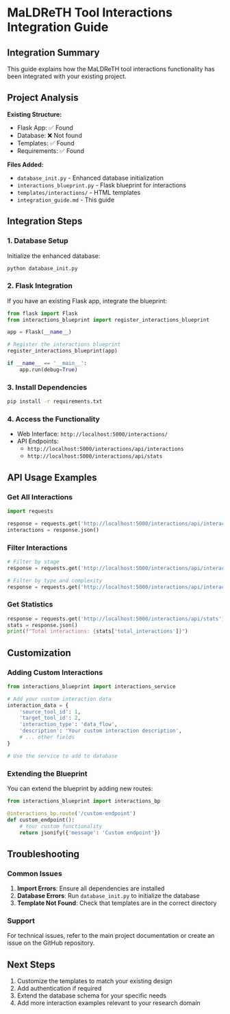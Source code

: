 # MaLDReTH Tool Interactions Integration Guide

## Integration Summary

This guide explains how the MaLDReTH tool interactions functionality has been integrated with your existing project.

## Project Analysis

**Existing Structure:**
- Flask App: ✅ Found
- Database: ❌ Not found
- Templates: ✅ Found
- Requirements: ✅ Found

**Files Added:**
- `database_init.py` - Enhanced database initialization
- `interactions_blueprint.py` - Flask blueprint for interactions
- `templates/interactions/` - HTML templates
- `integration_guide.md` - This guide

## Integration Steps

### 1. Database Setup

Initialize the enhanced database:
```bash
python database_init.py
```

### 2. Flask Integration

If you have an existing Flask app, integrate the blueprint:

```python
from flask import Flask
from interactions_blueprint import register_interactions_blueprint

app = Flask(__name__)

# Register the interactions blueprint
register_interactions_blueprint(app)

if __name__ == '__main__':
    app.run(debug=True)
```

### 3. Install Dependencies

```bash
pip install -r requirements.txt
```

### 4. Access the Functionality

- Web Interface: `http://localhost:5000/interactions/`
- API Endpoints: 
  - `http://localhost:5000/interactions/api/interactions`
  - `http://localhost:5000/interactions/api/stats`

## API Usage Examples

### Get All Interactions
```python
import requests

response = requests.get('http://localhost:5000/interactions/api/interactions')
interactions = response.json()
```

### Filter Interactions
```python
# Filter by stage
response = requests.get('http://localhost:5000/interactions/api/interactions?stage=Analyse')

# Filter by type and complexity
response = requests.get('http://localhost:5000/interactions/api/interactions?type=data_flow&complexity=medium')
```

### Get Statistics
```python
response = requests.get('http://localhost:5000/interactions/api/stats')
stats = response.json()
print(f"Total interactions: {stats['total_interactions']}")
```

## Customization

### Adding Custom Interactions

```python
from interactions_blueprint import interactions_service

# Add your custom interaction data
interaction_data = {
    'source_tool_id': 1,
    'target_tool_id': 2,
    'interaction_type': 'data_flow',
    'description': 'Your custom interaction description',
    # ... other fields
}

# Use the service to add to database
```

### Extending the Blueprint

You can extend the blueprint by adding new routes:

```python
from interactions_blueprint import interactions_bp

@interactions_bp.route('/custom-endpoint')
def custom_endpoint():
    # Your custom functionality
    return jsonify({'message': 'Custom endpoint'})
```

## Troubleshooting

### Common Issues

1. **Import Errors**: Ensure all dependencies are installed
2. **Database Errors**: Run `database_init.py` to initialize the database
3. **Template Not Found**: Check that templates are in the correct directory

### Support

For technical issues, refer to the main project documentation or create an issue on the GitHub repository.

## Next Steps

1. Customize the templates to match your existing design
2. Add authentication if required
3. Extend the database schema for your specific needs
4. Add more interaction examples relevant to your research domain

